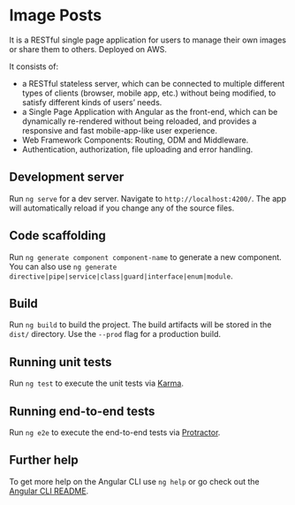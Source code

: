 # Image Posts

It is a RESTful single page application for users to manage their own images or share them to others. Deployed on AWS.  

  It consists of:  
  * a RESTful stateless server, which can be connected to multiple different types of clients (browser, mobile app, etc.) without being modified, to satisfy different kinds of users’ needs.  
  * a Single Page Application with Angular as the front-end, which can be dynamically re-rendered without being reloaded, and provides a responsive and fast mobile-app-like user experience.  
  * Web Framework Components: Routing, ODM and Middleware.  
  * Authentication, authorization, file uploading and error handling.  

## Development server

Run `ng serve` for a dev server. Navigate to `http://localhost:4200/`. The app will automatically reload if you change any of the source files.

## Code scaffolding

Run `ng generate component component-name` to generate a new component. You can also use `ng generate directive|pipe|service|class|guard|interface|enum|module`.

## Build

Run `ng build` to build the project. The build artifacts will be stored in the `dist/` directory. Use the `--prod` flag for a production build.

## Running unit tests

Run `ng test` to execute the unit tests via [Karma](https://karma-runner.github.io).

## Running end-to-end tests

Run `ng e2e` to execute the end-to-end tests via [Protractor](http://www.protractortest.org/).

## Further help

To get more help on the Angular CLI use `ng help` or go check out the [Angular CLI README](https://github.com/angular/angular-cli/blob/master/README.md).
